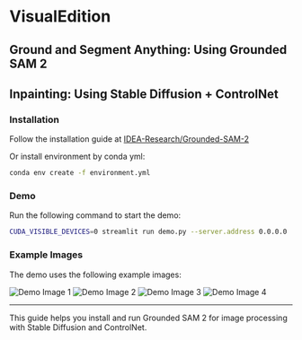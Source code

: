 # VisualEdition

## Ground and Segment Anything: Using Grounded SAM 2

## Inpainting: Using Stable Diffusion + ControlNet

### Installation
Follow the installation guide at [IDEA-Research/Grounded-SAM-2](https://github.com/IDEA-Research/Grounded-SAM-2)

Or install environment by conda yml:
```bash
conda env create -f environment.yml
```
### Demo
Run the following command to start the demo:
```bash
CUDA_VISIBLE_DEVICES=0 streamlit run demo.py --server.address 0.0.0.0
```

### Example Images
The demo uses the following example images:

![Demo Image 1](demo_images/1.png)
![Demo Image 2](demo_images/2.png)
![Demo Image 3](demo_images/3.png)
![Demo Image 4](demo_images/4.png)

---
This guide helps you install and run Grounded SAM 2 for image processing with Stable Diffusion and ControlNet.

